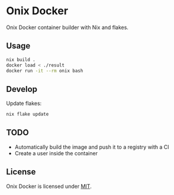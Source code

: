 # Onix Docker

Onix Docker container builder with Nix and flakes.

## Usage

```bash
nix build .
docker load < ./result
docker run -it --rm onix bash
```

## Develop

Update flakes:

```bash
nix flake update
```

## TODO

- Automatically build the image and push it to a registry with a CI
- Create a user inside the container

## License

Onix Docker is licensed under [MIT](./LICENSE).
